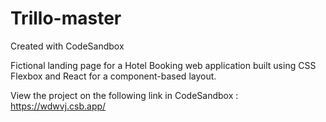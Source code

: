 # Trillo-master
Created with CodeSandbox

Fictional landing page for a Hotel Booking web application built using CSS Flexbox and React for a component-based layout. 

View the project on the following link in CodeSandbox : https://wdwvj.csb.app/
